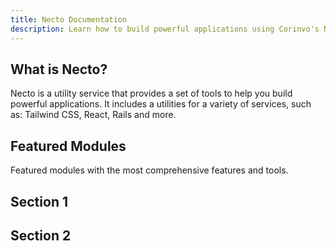 ```yaml
---
title: Necto Documentation
description: Learn how to build powerful applications using Corinvo's Necto utility services. Get documentation, example code, tutorials, and more.
---
```


## What is Necto?

Necto is a utility service that provides a set of tools to help you build powerful applications. It includes a utilities for a variety of services, such as: Tailwind CSS, React, Rails and more.

## Featured Modules

Featured modules with the most comprehensive features and tools. 

## Section 1

## Section 2